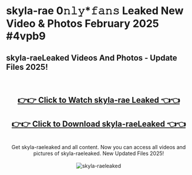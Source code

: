 # skyla-rae 0𝚗𝚕𝚢*𝚏𝚊𝚗𝚜 Leaked New Video & Photos February 2025 #4vpb9

<h2>skyla-raeLeaked Videos And Photos - Update Files 2025!</h2>
<br>
<div align="center">
<h2><a href="https://mediaupload.pro?title=skyla-rae&ref=11F" rel="nofollow">👉👉 Click to Watch skyla-rae Leaked 👈👈</a></h2>
<h2><a href="https://mediaupload.pro?title=skyla-rae&ref=11F" rel="nofollow">👉👉 Click to Download skyla-raeLeaked 👈👈</a></h2>
<br>
Get skyla-raeleaked and all content. Now you can access all videos and pictures of skyla-raeleaked. New Updated Files 2025!
<br>
<br>
<a href="https://mediaupload.pro?title=skyla-rae&ref=11F" rel="nofollow" data-target="animated-image.originalLink"><img src="https://i.ibb.co/Gkj2r4b/banner.png" alt="skyla-raeleaked" style="max-width: 100%; display: inline-block;" data-target="animated-image.originalImage"></a>
</div>
<br>

